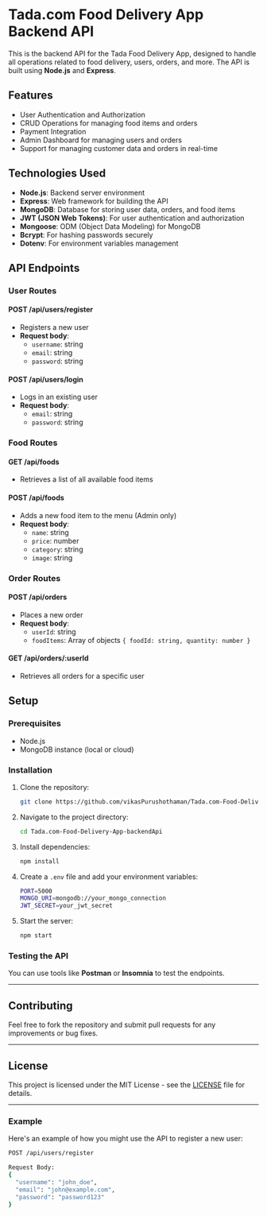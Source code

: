 # Tada.com Food Delivery App Backend API

This is the backend API for the Tada Food Delivery App, designed to handle all operations related to food delivery, users, orders, and more. The API is built using **Node.js** and **Express**.

## Features

- User Authentication and Authorization
- CRUD Operations for managing food items and orders
- Payment Integration
- Admin Dashboard for managing users and orders
- Support for managing customer data and orders in real-time

## Technologies Used

- **Node.js**: Backend server environment
- **Express**: Web framework for building the API
- **MongoDB**: Database for storing user data, orders, and food items
- **JWT (JSON Web Tokens)**: For user authentication and authorization
- **Mongoose**: ODM (Object Data Modeling) for MongoDB
- **Bcrypt**: For hashing passwords securely
- **Dotenv**: For environment variables management

## API Endpoints

### User Routes

#### POST /api/users/register
- Registers a new user
- **Request body**:
    - `username`: string
    - `email`: string
    - `password`: string

#### POST /api/users/login
- Logs in an existing user
- **Request body**:
    - `email`: string
    - `password`: string

### Food Routes

#### GET /api/foods
- Retrieves a list of all available food items

#### POST /api/foods
- Adds a new food item to the menu (Admin only)
- **Request body**:
    - `name`: string
    - `price`: number
    - `category`: string
    - `image`: string

### Order Routes

#### POST /api/orders
- Places a new order
- **Request body**:
    - `userId`: string
    - `foodItems`: Array of objects `{ foodId: string, quantity: number }`

#### GET /api/orders/:userId
- Retrieves all orders for a specific user

## Setup

### Prerequisites

- Node.js
- MongoDB instance (local or cloud)

### Installation

1. Clone the repository:
    ```bash
    git clone https://github.com/vikasPurushothaman/Tada.com-Food-Delivery-App-backendApi.git
    ```

2. Navigate to the project directory:
    ```bash
    cd Tada.com-Food-Delivery-App-backendApi
    ```

3. Install dependencies:
    ```bash
    npm install
    ```

4. Create a `.env` file and add your environment variables:
    ```bash
    PORT=5000
    MONGO_URI=mongodb://your_mongo_connection
    JWT_SECRET=your_jwt_secret
    ```

5. Start the server:
    ```bash
    npm start
    ```

### Testing the API

You can use tools like **Postman** or **Insomnia** to test the endpoints.

---

## Contributing

Feel free to fork the repository and submit pull requests for any improvements or bug fixes.

---

## License

This project is licensed under the MIT License - see the [LICENSE](LICENSE) file for details.

---

### Example

Here's an example of how you might use the API to register a new user:

```bash
POST /api/users/register

Request Body:
{
  "username": "john_doe",
  "email": "john@example.com",
  "password": "password123"
}
